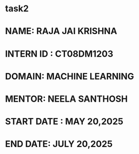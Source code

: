 # task2
# NAME: RAJA JAI KRISHNA
# INTERN ID : CT08DM1203
# DOMAIN: MACHINE LEARNING
# MENTOR: NEELA SANTHOSH 
# START DATE : MAY 20,2025
# END DATE: JULY 20,2025
